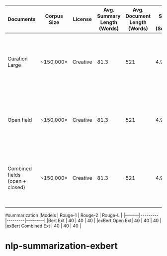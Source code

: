 | Documents                                | Corpus Size  | License   | Avg. Summary Length (Words) | Avg. Document Length (Words) | Avg. Summary Length (Sentences) | Avg. Document Length (Sentences) | Type                                              |
|------------------------------------------|--------------|-----------|-----------------------------|-----------------------------|---------------------------------|---------------------------------|---------------------------------------------------|
| Curation Large                           | ~150,000*    | Creative  | 81.3                        | 521                         | 4.9        | 200                    | Professionally written and edited standalone summary intended to be understood by itself |
| Open field                                | ~150,000*    | Creative  | 81.3                        | 521                         | 4.9     | 200                        | Professionally written and edited standalone summary intended to be understood by itself |
| Combined fields (open + closed)           | ~150,000*    | Creative  | 81.3                        | 521                         | 4.9      |200                       | Professionally written and edited standalone summary intended to be understood by itself |



#summarization
|Models | Rouge-1 | Rouge-2 | Rouge-L |
|-------|---------|---------|---------|
|Bert Ext  | 40      | 40      | 40      |
|exBert Open Ext| 40      | 40      | 40      |
|exBert Combined Ext | 40      | 40      | 40      |
# nlp-summarization-exbert
